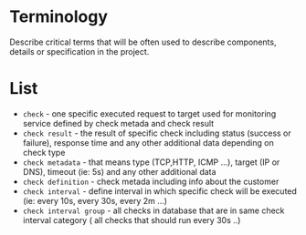 # Terminology
Describe critical terms that will be often used to describe components, details or specification in the project.




# List
* `check` - one specific executed request to target used for monitoring service defined by check metada and check result
* `check result` - the result of specific check including status (success or failure), response time and any other additional data depending on check type
* `check metadata` -  that means type (TCP,HTTP, ICMP ...),  target (IP or DNS), timeout (ie: 5s) and any other additional data
* `check definition` - check metada including info about the customer 
* `check interval` - define interval in which specific check will be executed (ie: every 10s, every 30s, every 2m ...)
* `check interval group` - all checks in database that are in same check interval category ( all checks that should run every 30s ..)
